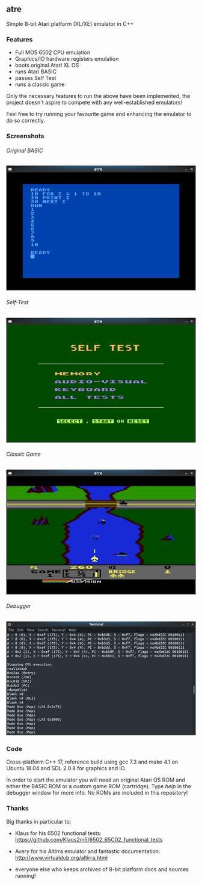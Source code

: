 ## atre

Simple 8-bit Atari platform (XL/XE) emulator in C++

### Features

* Full MOS 6502 CPU emulation
* Graphics/IO hardware registers emulation
* boots original Atari XL OS
* runs Atari BASIC
* passes Self Test
* runs a classic game

Only the necessary features to run the above have been implemented,
the project doesn't aspire to compete with any well-established emulators!

Feel free to try running your favourite game and enhancing the emulator to
do so correctly.

### Screenshots

###### Original BASIC

![screenshot](images/screen1.png)

###### Self-Test

![screenshot](images/screen2.png)

###### Classic Game

![screenshot](images/screen4.png)

###### Debugger

![screenshot](images/screen3.png)

### Code

Cross-platform C++ 17, reference build using gcc 7.3 and make 4.1 on Ubuntu 18.04
and SDL 2.0.8 for graphics and IO.

In order to start the emulator you will need an original Atari OS ROM and
either the BASIC ROM or a custom game ROM (cartridge). Type _help_ in
the debugger window for more info. No ROMs are included in this repository!

### Thanks

Big thanks in particular to:

* Klaus for his 6502 functional tests: https://github.com/Klaus2m5/6502_65C02_functional_tests

* Avery for his Altirra emulator and fantastic documentation: http://www.virtualdub.org/altirra.html

* everyone else who keeps archives of 8-bit platform docs and sources running!
